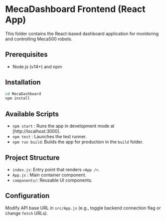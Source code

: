 # MecaDashboard Frontend (React App)

This folder contains the React-based dashboard application for monitoring and controlling Meca500 robots.

## Prerequisites
- Node.js (v14+) and npm

## Installation
```bash
cd MecaDashboard
npm install
```

## Available Scripts
- `npm start` : Runs the app in development mode at [http://localhost:3000].
- `npm test`  : Launches the test runner.
- `npm run build`: Builds the app for production in the `build` folder.

## Project Structure
- `index.js`: Entry point that renders `<App />`.
- `App.js`   : Main container component.
- `components/`: Reusable UI components.

## Configuration
Modify API base URL in `src/App.js` (e.g., toggle backend connection flag or change `fetch` URLs).
